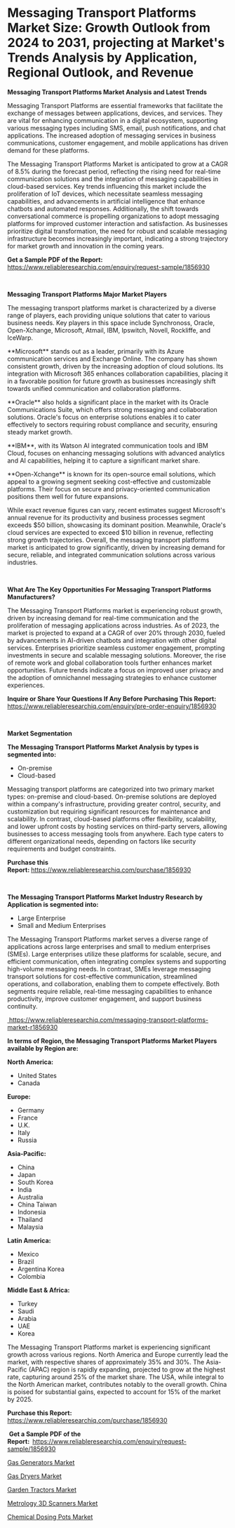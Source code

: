 <p><h1>Messaging Transport Platforms Market Size: Growth Outlook from 2024 to 2031, projecting at Market's Trends Analysis by Application, Regional Outlook, and Revenue</h1></p><p><strong>Messaging Transport Platforms Market Analysis and Latest Trends</strong></p>
<p><p>Messaging Transport Platforms are essential frameworks that facilitate the exchange of messages between applications, devices, and services. They are vital for enhancing communication in a digital ecosystem, supporting various messaging types including SMS, email, push notifications, and chat applications. The increased adoption of messaging services in business communications, customer engagement, and mobile applications has driven demand for these platforms.</p><p>The Messaging Transport Platforms Market is anticipated to grow at a CAGR of 8.5% during the forecast period, reflecting the rising need for real-time communication solutions and the integration of messaging capabilities in cloud-based services. Key trends influencing this market include the proliferation of IoT devices, which necessitate seamless messaging capabilities, and advancements in artificial intelligence that enhance chatbots and automated responses. Additionally, the shift towards conversational commerce is propelling organizations to adopt messaging platforms for improved customer interaction and satisfaction. As businesses prioritize digital transformation, the need for robust and scalable messaging infrastructure becomes increasingly important, indicating a strong trajectory for market growth and innovation in the coming years.</p></p>
<p><strong>Get a Sample PDF of the Report:&nbsp;</strong> <a href="https://www.reliableresearchiq.com/enquiry/request-sample/1856930?utm_campaign=1594&utm_medium=2&utm_source=Github&utm_content=ia&utm_term=20102024&utm_id=messaging-transport-platforms">https://www.reliableresearchiq.com/enquiry/request-sample/1856930</a></p>
<p>&nbsp;</p>
<p><strong>Messaging Transport Platforms Major Market Players</strong></p>
<p><p>The messaging transport platforms market is characterized by a diverse range of players, each providing unique solutions that cater to various business needs. Key players in this space include Synchronoss, Oracle, Open-Xchange, Microsoft, Atmail, IBM, Ipswitch, Novell, Rockliffe, and IceWarp.</p><p>**Microsoft** stands out as a leader, primarily with its Azure communication services and Exchange Online. The company has shown consistent growth, driven by the increasing adoption of cloud solutions. Its integration with Microsoft 365 enhances collaboration capabilities, placing it in a favorable position for future growth as businesses increasingly shift towards unified communication and collaboration platforms. </p><p>**Oracle** also holds a significant place in the market with its Oracle Communications Suite, which offers strong messaging and collaboration solutions. Oracle's focus on enterprise solutions enables it to cater effectively to sectors requiring robust compliance and security, ensuring steady market growth. </p><p>**IBM**, with its Watson AI integrated communication tools and IBM Cloud, focuses on enhancing messaging solutions with advanced analytics and AI capabilities, helping it to capture a significant market share. </p><p>**Open-Xchange** is known for its open-source email solutions, which appeal to a growing segment seeking cost-effective and customizable platforms. Their focus on secure and privacy-oriented communication positions them well for future expansions.</p><p>While exact revenue figures can vary, recent estimates suggest Microsoft's annual revenue for its productivity and business processes segment exceeds $50 billion, showcasing its dominant position. Meanwhile, Oracle's cloud services are expected to exceed $10 billion in revenue, reflecting strong growth trajectories. Overall, the messaging transport platforms market is anticipated to grow significantly, driven by increasing demand for secure, reliable, and integrated communication solutions across various industries.</p></p>
<p>&nbsp;</p>
<p><strong>What Are The Key Opportunities For Messaging Transport Platforms Manufacturers?</strong></p>
<p><p>The Messaging Transport Platforms market is experiencing robust growth, driven by increasing demand for real-time communication and the proliferation of messaging applications across industries. As of 2023, the market is projected to expand at a CAGR of over 20% through 2030, fueled by advancements in AI-driven chatbots and integration with other digital services. Enterprises prioritize seamless customer engagement, prompting investments in secure and scalable messaging solutions. Moreover, the rise of remote work and global collaboration tools further enhances market opportunities. Future trends indicate a focus on improved user privacy and the adoption of omnichannel messaging strategies to enhance customer experiences.</p></p>
<p><strong>Inquire or Share Your Questions If Any Before Purchasing This Report:</strong> <a href="https://www.reliableresearchiq.com/enquiry/pre-order-enquiry/1856930?utm_campaign=1594&utm_medium=2&utm_source=Github&utm_content=ia&utm_term=20102024&utm_id=messaging-transport-platforms">https://www.reliableresearchiq.com/enquiry/pre-order-enquiry/1856930</a></p>
<p>&nbsp;</p>
<p><strong>Market Segmentation</strong></p>
<p><strong>The Messaging Transport Platforms Market Analysis by types is segmented into:</strong></p>
<p><ul><li>On-premise</li><li>Cloud-based</li></ul></p>
<p><p>Messaging transport platforms are categorized into two primary market types: on-premise and cloud-based. On-premise solutions are deployed within a company's infrastructure, providing greater control, security, and customization but requiring significant resources for maintenance and scalability. In contrast, cloud-based platforms offer flexibility, scalability, and lower upfront costs by hosting services on third-party servers, allowing businesses to access messaging tools from anywhere. Each type caters to different organizational needs, depending on factors like security requirements and budget constraints.</p></p>
<p><strong>Purchase this Report:&nbsp;</strong><a href="https://www.reliableresearchiq.com/purchase/1856930?utm_campaign=1594&utm_medium=2&utm_source=Github&utm_content=ia&utm_term=20102024&utm_id=messaging-transport-platforms">https://www.reliableresearchiq.com/purchase/1856930</a></p>
<p>&nbsp;</p>
<p><strong>The Messaging Transport Platforms Market Industry Research by Application is segmented into:</strong></p>
<p><ul><li>Large Enterprise</li><li>Small and Medium Enterprises</li></ul></p>
<p><p>The Messaging Transport Platforms market serves a diverse range of applications across large enterprises and small to medium enterprises (SMEs). Large enterprises utilize these platforms for scalable, secure, and efficient communication, often integrating complex systems and supporting high-volume messaging needs. In contrast, SMEs leverage messaging transport solutions for cost-effective communication, streamlined operations, and collaboration, enabling them to compete effectively. Both segments require reliable, real-time messaging capabilities to enhance productivity, improve customer engagement, and support business continuity.</p></p>
<p><a href="https://www.reliableresearchiq.com/messaging-transport-platforms-market-r1856930?utm_campaign=1594&utm_medium=2&utm_source=Github&utm_content=ia&utm_term=20102024&utm_id=messaging-transport-platforms">&nbsp;https://www.reliableresearchiq.com/messaging-transport-platforms-market-r1856930</a></p>
<p><strong>In terms of Region, the Messaging Transport Platforms Market Players available by Region are:</strong></p>
<p>
    <p> <strong> North America: </strong>
        <ul>
            <li>United States</li>
            <li>Canada</li>
        </ul>
        </p> 
    <p> <strong> Europe: </strong>
        <ul>
            <li>Germany</li>
            <li>France</li>
            <li>U.K.</li>
            <li>Italy</li>
            <li>Russia</li>
        </ul>
        </p> 
    <p> <strong> Asia-Pacific: </strong>
        <ul>
            <li>China</li>
            <li>Japan</li>
            <li>South Korea</li>
            <li>India</li>
            <li>Australia</li>
            <li>China Taiwan</li>
            <li>Indonesia</li>
            <li>Thailand</li>
            <li>Malaysia</li>
        </ul>
        </p> 
    <p> <strong> Latin America: </strong>
        <ul>
            <li>Mexico</li>
            <li>Brazil</li>
            <li>Argentina Korea</li>
            <li>Colombia</li>
        </ul>
        </p> 
    <p> <strong> Middle East & Africa: </strong>
        <ul>
            <li>Turkey</li>
            <li>Saudi</li>
            <li>Arabia</li>
            <li>UAE</li>
            <li>Korea</li>
        </ul>
    </p>
    </p>
<p><p>The Messaging Transport Platforms market is experiencing significant growth across various regions. North America and Europe currently lead the market, with respective shares of approximately 35% and 30%. The Asia-Pacific (APAC) region is rapidly expanding, projected to grow at the highest rate, capturing around 25% of the market share. The USA, while integral to the North American market, contributes notably to the overall growth. China is poised for substantial gains, expected to account for 15% of the market by 2025.</p></p>
<p><strong>Purchase this Report: </strong><a href="https://www.reliableresearchiq.com/purchase/1856930?utm_campaign=1594&utm_medium=2&utm_source=Github&utm_content=ia&utm_term=20102024&utm_id=messaging-transport-platforms">https://www.reliableresearchiq.com/purchase/1856930</a></p>
<p>&nbsp;<strong>Get a Sample PDF of the Report:&nbsp;&nbsp;</strong><a href="https://www.reliableresearchiq.com/enquiry/request-sample/1856930?utm_campaign=1594&utm_medium=2&utm_source=Github&utm_content=ia&utm_term=20102024&utm_id=messaging-transport-platforms">https://www.reliableresearchiq.com/enquiry/request-sample/1856930</a></p>
<p><strong></strong></p>
<p><p><a href="https://www.linkedin.com/pulse/gas-generators-ecosystem-mapping-innovation-value-chains-2024-2031-c4yvf?utm_campaign=1594&utm_medium=2&utm_source=Github&utm_content=ia&utm_term=20102024&utm_id=messaging-transport-platforms">Gas Generators Market</a></p><p><a href="https://www.linkedin.com/pulse/gas-dryers-market-essentials-key-players-demand-drivers-2wsbf?utm_campaign=1594&utm_medium=2&utm_source=Github&utm_content=ia&utm_term=20102024&utm_id=messaging-transport-platforms">Gas Dryers Market</a></p><p><a href="https://www.linkedin.com/pulse/garden-tractors-market-global-insights-sales-trends-h5d7f?utm_campaign=1594&utm_medium=2&utm_source=Github&utm_content=ia&utm_term=20102024&utm_id=messaging-transport-platforms">Garden Tractors Market</a></p><p><a href="https://github.com/SanjidaMahmud54/Market-Research-Report-List-1/blob/main/metrology-3d-scanners-market.md?utm_campaign=1594&utm_medium=2&utm_source=Github&utm_content=ia&utm_term=20102024&utm_id=messaging-transport-platforms">Metrology 3D Scanners Market</a></p><p><a href="https://www.linkedin.com/pulse/chemical-dosing-pots-market-industry-landscape-growth-trajectories-hzamf?utm_campaign=1594&utm_medium=2&utm_source=Github&utm_content=ia&utm_term=20102024&utm_id=messaging-transport-platforms">Chemical Dosing Pots Market</a></p></p>